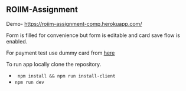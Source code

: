 ## ROIIM-Assignment

Demo- https://roiim-assignment-comp.herokuapp.com/

Form is filled for convenience but form is editable and card save flow is enabled.

For payment test use dummy card from [here](https://developer.paysafe.com/en/rest-apis/cards/test-and-go-live/test-cards/)

To run app locally clone the repository.

- ` npm install && npm run install-client`
- `npm run dev`
